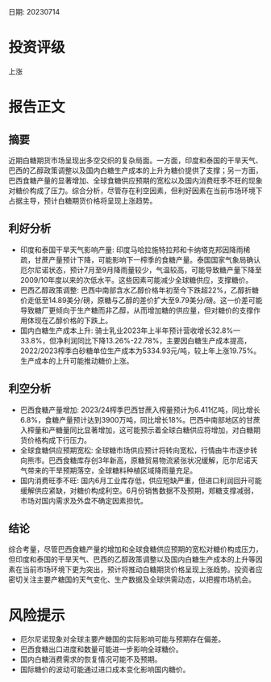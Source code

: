
日期: 20230714

# 投资评级

上涨

# 报告正文

## 摘要

近期白糖期货市场呈现出多空交织的复杂局面。一方面，印度和泰国的干旱天气、巴西的乙醇政策调整以及国内白糖生产成本的上升为糖价提供了支撑；另一方面，巴西食糖产量的显著增加、全球食糖供应预期的宽松以及国内消费旺季不旺的现象对糖价构成了压力。综合分析，尽管存在利空因素，但利好因素在当前市场环境下占据主导，预计白糖期货价格将呈现上涨趋势。

## 利好分析

* 印度和泰国干旱天气影响产量: 印度马哈拉施特拉邦和卡纳塔克邦因降雨稀疏，甘蔗产量预计下降，可能影响下一榨季的食糖产量。泰国国家气象局确认厄尔尼诺状态，预计7月至9月降雨量较少，气温较高，可能导致糖产量下降至2009/10年度以来的次低水平。这些因素可能减少全球糖供应，支撑糖价。
* 巴西乙醇政策调整: 巴西中南部含水乙醇价格年初至今下跌超22%，乙醇折糖价走低至14.89美分/磅，原糖与乙醇的差价扩大至9.79美分/磅。这一价差可能导致糖厂更倾向于生产糖而非乙醇，从而增加糖的供应量，但对糖价的支撑作用体现在乙醇价格的下跌上。
* 国内白糖生产成本上升: 骑士乳业2023年上半年预计营收增长32.8%—33.8%，但净利润同比下降13.26%-22.78%，主要因白糖生产成本提高，2022/2023榨季白砂糖单位生产成本为5334.93元/吨，较上年上涨19.75%。生产成本的上升可能推动糖价上涨。

## 利空分析

* 巴西食糖产量增加: 2023/24榨季巴西甘蔗入榨量预计为6.411亿吨，同比增长6.8%，食糖产量预计达到3900万吨，同比增长18%。巴西中南部地区的甘蔗入榨量和产糖量同比显著增加，这可能预示着全球白糖供应将增加，对白糖期货价格构成下行压力。
* 全球食糖供应预期宽松: 全球糖市场供应预计将转向宽松，行情由牛市逐步转向熊市。巴西食糖库存创3年新高，原糖贸易物流紧张状况缓解，厄尔尼诺天气带来的干旱预期落空，全球糖料种植区域降雨量充足。
* 国内消费旺季不旺: 国内6月工业库存低，供应短缺严重，但进口利润回升可能缓解供应紧缺，对糖价构成利空。6月份销售数据不及预期，郑糖支撑减弱，市场对国内需求及外盘不确定因素担忧。

## 结论

综合考量，尽管巴西食糖产量的增加和全球食糖供应预期的宽松对糖价构成压力，但印度和泰国的干旱天气、巴西的乙醇政策调整以及国内白糖生产成本的上升等因素在当前市场环境下更为突出，预计将推动白糖期货价格呈现上涨趋势。投资者应密切关注主要产糖国的天气变化、生产数据及全球供需动态，以把握市场机会。

# 风险提示

* 厄尔尼诺现象对全球主要产糖国的实际影响可能与预期存在偏差。
* 巴西食糖出口进度和数量可能进一步影响全球糖价。
* 国内白糖消费需求的恢复情况可能不及预期。
* 国际糖价的波动可能通过进口成本变化影响国内糖价。
